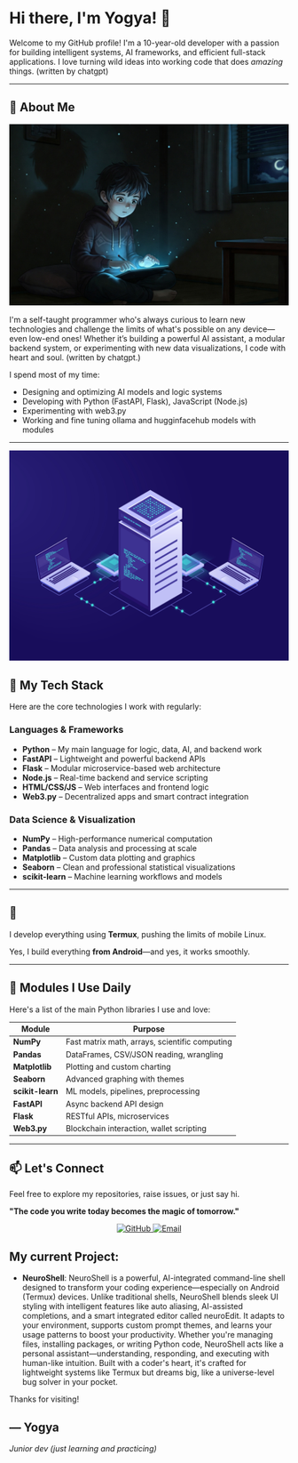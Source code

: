 # Hi there, I'm Yogya! 👋

Welcome to my GitHub profile! I'm a 10-year-old developer with a passion for building intelligent systems, AI frameworks, and efficient full-stack applications. I love turning wild ideas into working code that does *amazing* things. (written by chatgpt)

---

## 🚀 About Me

![My Picture](Me.png)

I'm a self-taught programmer who's always curious to learn new technologies and challenge the limits of what's possible on any device—even low-end ones! Whether it’s building a powerful AI assistant, a modular backend system, or experimenting with new data visualizations, I code with heart and soul. (written by chatgpt.)

I spend most of my time:
- Designing and optimizing AI models and logic systems
- Developing with Python (FastAPI, Flask), JavaScript (Node.js)
- Experimenting with web3.py
- Working and fine tuning ollama and hugginfacehub models with modules

---

![Tech Stack](stack.png)

## 🧠 My Tech Stack

Here are the core technologies I work with regularly:

### **Languages & Frameworks**
- **Python** – My main language for logic, data, AI, and backend work
- **FastAPI** – Lightweight and powerful backend APIs
- **Flask** – Modular microservice-based web architecture
- **Node.js** – Real-time backend and service scripting
- **HTML/CSS/JS** – Web interfaces and frontend logic
- **Web3.py** – Decentralized apps and smart contract integration

### **Data Science & Visualization**
- **NumPy** – High-performance numerical computation
- **Pandas** – Data analysis and processing at scale
- **Matplotlib** – Custom data plotting and graphics
- **Seaborn** – Clean and professional statistical visualizations
- **scikit-learn** – Machine learning workflows and models

---

## 📱

I develop everything using **Termux**, pushing the limits of mobile Linux.

Yes, I build everything **from Android**—and yes, it works smoothly.

---

## 🔧 Modules I Use Daily

Here's a list of the main Python libraries I use and love:

| Module            | Purpose                                  |
|-------------------|-------------------------------------------|
| **NumPy**         | Fast matrix math, arrays, scientific computing |
| **Pandas**        | DataFrames, CSV/JSON reading, wrangling  |
| **Matplotlib**    | Plotting and custom charting              |
| **Seaborn**       | Advanced graphing with themes             |
| **scikit-learn**  | ML models, pipelines, preprocessing       |
| **FastAPI**       | Async backend API design                  |
| **Flask**         | RESTful APIs, microservices               |
| **Web3.py**       | Blockchain interaction, wallet scripting  |

---

## 📫 Let's Connect

Feel free to explore my repositories, raise issues, or just say hi.

**"The code you write today becomes the magic of tomorrow."**

<p align="center">
  <a href="https://github.com/coder-yogya">
    <img src="https://img.shields.io/badge/GitHub-Profile-blue?logo=github" alt="GitHub">
  </a>
  <a href="mailto:yogya.coder@gmail.com">
    <img src="https://img.shields.io/badge/Email-Me-red?logo=gmail" alt="Email">
  </a>
</p>

## My current Project:
- **NeuroShell**:
  NeuroShell is a powerful, AI-integrated command-line shell designed to transform your coding experience—especially on Android (Termux) devices. Unlike traditional shells, NeuroShell blends sleek UI styling with intelligent features like auto aliasing, AI-assisted completions, and a smart integrated editor called neuroEdit. It adapts to your environment, supports custom prompt themes, and learns your usage patterns to boost your productivity. Whether you're managing files, installing packages, or writing Python code, NeuroShell acts like a personal assistant—understanding, responding, and executing with human-like intuition. Built with a coder's heart, it's crafted for lightweight systems like Termux but dreams big, like a universe-level bug solver in your pocket.

Thanks for visiting!

— Yogya  
---
*Junior dev (just learning and practicing)*
